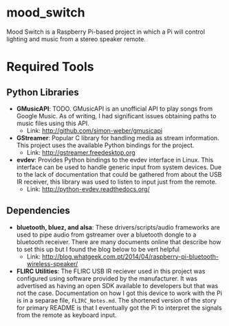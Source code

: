 # mood_switch
Mood Switch is a Raspberry Pi-based project in which a Pi will control lighting and music from a stereo speaker remote.

# Required Tools
## Python Libraries
* **GMusicAPI**: TODO. GMusicAPI is an unofficial API to play songs from Google
    Music. As of writing, I had significant issues obtaining paths to music
    files using this API.
    * Link: http://github.com/simon-weber/gmusicapi
* **GStreamer**: Popular C library for handling media as stream information.
    This project uses the available Python bindings for the project.
    * Link: http://gstreamer.freedesktop.org
* **evdev**: Provides Python bindings to the evdev interface in Linux. This
    interface can be used to handle generic input from system devices. Due to
    the lack of documentation that could be gathered from about the USB IR 
    receiver, this library was used to listen to input just from the remote.
    * Link: http://python-evdev.readthedocs.org/

## Dependencies
* **bluetooth, bluez, and alsa**: 
These drivers/scripts/audio frameworks are used to pipe audio from gstreamer
over a bluetooth dongle to a bluetooth receiver. There are many documents online
that describe how to set this up but I found the blog below to be vert helpful
    * Link: http://blog.whatgeek.com.pt/2014/04/raspberry-pi-bluetooth-wireless-speaker/
* **FLIRC Utilities**: 
The FLIRC USB IR reciever used in this project was configured using software
provided by the manufacturer. It was advertised as having an open SDK available
to developers but that was not the case. Documentation on how I got this device
to work with the Pi is in a separae file, ```FLIRC_Notes.md```. The shortened
version of the story for primary README is that I eventually got the Pi to
interpret the signals from the remote as keyboard input.

